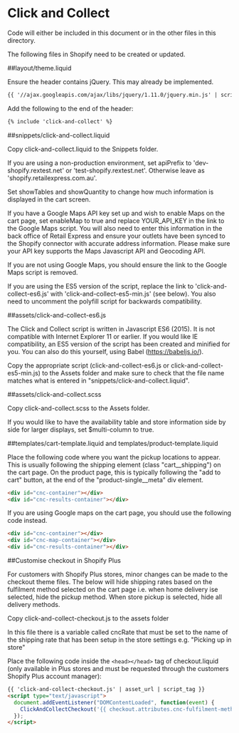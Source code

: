 # Click and Collect

Code will either be included in this document or in the other files in this directory.

The following files in Shopify need to be created or updated.

##layout/theme.liquid

Ensure the header contains jQuery. This may already be implemented.

```html
{{ '//ajax.googleapis.com/ajax/libs/jquery/1.11.0/jquery.min.js' | script_tag }}
```

Add the following to the end of the header:

```html
{% include 'click-and-collect' %}
```

##snippets/click-and-collect.liquid

Copy click-and-collect.liquid to the Snippets folder.

If you are using a non-production environment, set apiPrefix to 'dev-shopify.rextest.net' or 'test-shopify.rextest.net'. Otherwise leave as 'shopify.retailexpress.com.au'.

Set showTables and showQuantity to change how much information is displayed in the cart screen.

If you have a Google Maps API key set up and wish to enable Maps on the cart page, set enableMap to true and replace YOUR_API_KEY in the link to the Google Maps script. You will also need to enter this information in the back office of Retail Express and ensure your outlets have been synced to the Shopify connector with accurate address information. Please make sure your API key supports the Maps Javascript API and Geocoding API.

If you are not using Google Maps, you should ensure the link to the Google Maps script is removed.

If you are using the ES5 version of the script, replace the link to 'click-and-collect-es6.js' with 'click-and-collect-es5-min.js' (see below). You also need to uncomment the polyfill script for backwards compatibility.

##assets/click-and-collect-es6.js

The Click and Collect script is written in Javascript ES6 (2015). It is not compatible with Internet Explorer 11 or earlier. If you would like IE compatibility, an ES5 version of the script has been created and minified for you. You can also do this yourself, using Babel (https://babeljs.io/).

Copy the appropriate script (click-and-collect-es6.js or click-and-collect-es5-min.js) to the Assets folder and make sure to check that the file name matches what is entered in "snippets/click-and-collect.liquid".

##assets/click-and-collect.scss

Copy click-and-collect.scss to the Assets folder.

If you would like to have the availability table and store information side by side for larger displays, set $multi-column to true.

##templates/cart-template.liquid and templates/product-template.liquid

Place the following code where you want the pickup locations to appear. This is usually following the shipping element (class "cart__shipping") on the cart page. On the product page, this is typically following the "add to cart" button, at the end of the "product-single__meta" div element.

```html
<div id="cnc-container"></div>
<div id="cnc-results-container"></div>
```

If you are using Google maps on the cart page, you should use the following code instead.

```html
<div id="cnc-container"></div>
<div id="cnc-map-container"></div>
<div id="cnc-results-container"></div>
```

##Customise checkout in Shopify Plus

For customers with Shopify Plus stores, minor changes can be made to the checkout theme files. The below will hide shipping rates based on the fulfilment method selected on the cart page i.e. when home delivery ise selected, hide the pickup method. When store pickup is selected, hide all delivery methods.

Copy click-and-collect-checkout.js to the assets folder

In this file there is a variable called cncRate that must be set to the name of the shipping rate that has been setup in the store settings e.g. "Picking up in store"

Place the following code inside the ```<head></head>``` tag of checkout.liquid (only available in Plus stores and must be requested through the customers Shopify Plus account manager):

```html
{{ 'click-and-collect-checkout.js' | asset_url | script_tag }}
<script type="text/javascript">
  document.addEventListener("DOMContentLoaded", function(event) {
    ClickAndCollectCheckout('{{ checkout.attributes.cnc-fulfilment-method }}','{{ checkout.attributes.cnc-store-name }}');
  });
</script>
```